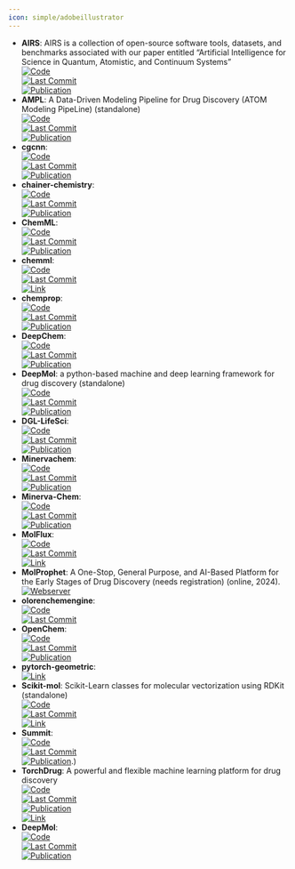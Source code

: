 ```yaml
---
icon: simple/adobeillustrator
---
```


- **AIRS**: AIRS is a collection of open-source software tools, datasets, and benchmarks associated with our paper entitled “Artificial Intelligence for Science in Quantum, Atomistic, and Continuum Systems”  
	[![Code](https://img.shields.io/github/stars/divelab/AIRS?style=for-the-badge&logo=github)](https://github.com/divelab/AIRS/tree/main)  
	[![Last Commit](https://img.shields.io/github/last-commit/divelab/AIRS?style=for-the-badge&logo=github)](https://github.com/divelab/AIRS/tree/main)  
	[![Publication](https://img.shields.io/badge/Publication-Citations:0-blue?style=for-the-badge&logo=bookstack)](https://doi.org/10.48550/arXiv.2307.08423)  
- **AMPL**: A Data-Driven Modeling Pipeline for Drug Discovery (ATOM Modeling PipeLine) (standalone)  
	[![Code](https://img.shields.io/github/stars/ATOMScience-org/AMPL?style=for-the-badge&logo=github)](https://github.com/ATOMScience-org/AMPL)  
	[![Last Commit](https://img.shields.io/github/last-commit/ATOMScience-org/AMPL?style=for-the-badge&logo=github)](https://github.com/ATOMScience-org/AMPL)  
	[![Publication](https://img.shields.io/badge/Publication-Citations:56-blue?style=for-the-badge&logo=bookstack)](https://doi.org/10.1021/acs.jcim.9b01053)  
- **cgcnn**:   
	[![Code](https://img.shields.io/github/stars/txie-93/cgcnn?style=for-the-badge&logo=github)](https://github.com/txie-93/cgcnn)  
	[![Last Commit](https://img.shields.io/github/last-commit/txie-93/cgcnn?style=for-the-badge&logo=github)](https://github.com/txie-93/cgcnn)  
	[![Publication](https://img.shields.io/badge/Publication-Citations:1264-blue?style=for-the-badge&logo=bookstack)](https://doi.org/10.1103/PhysRevLett.120.145301)  
- **chainer-chemistry**:   
	[![Code](https://img.shields.io/github/stars/chainer/chainer-chemistry?style=for-the-badge&logo=github)](https://github.com/chainer/chainer-chemistry)  
	[![Last Commit](https://img.shields.io/github/last-commit/chainer/chainer-chemistry?style=for-the-badge&logo=github)](https://github.com/chainer/chainer-chemistry)  
	[![Publication](https://img.shields.io/badge/Publication-Citations:N/A-blue?style=for-the-badge&logo=arxiv)](https://arxiv.org/abs/1807.01985)  
- **ChemML**:   
	[![Code](https://img.shields.io/github/stars/hachmannlab/chemml?style=for-the-badge&logo=github)](https://github.com/hachmannlab/chemml)  
	[![Last Commit](https://img.shields.io/github/last-commit/hachmannlab/chemml?style=for-the-badge&logo=github)](https://github.com/hachmannlab/chemml)  
	[![Publication](https://img.shields.io/badge/Publication-Citations:41-blue?style=for-the-badge&logo=bookstack)](https://doi.org/10.1002/wcms.1458)  
- **chemml**:   
	[![Code](https://img.shields.io/github/stars/hachmannlab/chemml?style=for-the-badge&logo=github)](https://github.com/hachmannlab/chemml)  
	[![Last Commit](https://img.shields.io/github/last-commit/hachmannlab/chemml?style=for-the-badge&logo=github)](https://github.com/hachmannlab/chemml)  
	[![Link](https://img.shields.io/badge/Link-online-brightgreen?style=for-the-badge&logo=cachet&logoColor=65FF8F)](https://hachmannlab.github.io/chemml/)  
- **chemprop**:   
	[![Code](https://img.shields.io/github/stars/chemprop/chemprop?style=for-the-badge&logo=github)](https://github.com/chemprop/chemprop)  
	[![Last Commit](https://img.shields.io/github/last-commit/chemprop/chemprop?style=for-the-badge&logo=github)](https://github.com/chemprop/chemprop)  
	[![Publication](https://img.shields.io/badge/Publication-Citations:906-blue?style=for-the-badge&logo=bookstack)](https://doi.org/10.1021/acs.jcim.9b00237)  
- **DeepChem**:   
	[![Code](https://img.shields.io/github/stars/deepchem/deepchem?style=for-the-badge&logo=github)](https://github.com/deepchem/deepchem)  
	[![Last Commit](https://img.shields.io/github/last-commit/deepchem/deepchem?style=for-the-badge&logo=github)](https://github.com/deepchem/deepchem)  
	[![Publication](https://img.shields.io/badge/Publication-Citations:N/A-blue?style=for-the-badge&logo=bookstack)](https://books.google.fr/books/about/Deep_Learning_for_the_Life_Sciences.html?id=5uiRDwAAQBAJ&redir_esc=y)  
- **DeepMol**: a python-based machine and deep learning framework for drug discovery (standalone)  
	[![Code](https://img.shields.io/github/stars/BioSystemsUM/DeepMol?style=for-the-badge&logo=github)](https://github.com/BioSystemsUM/DeepMol)  
	[![Last Commit](https://img.shields.io/github/last-commit/BioSystemsUM/DeepMol?style=for-the-badge&logo=github)](https://github.com/BioSystemsUM/DeepMol)  
	[![Publication](https://img.shields.io/badge/Publication-Citations:0-blue?style=for-the-badge&logo=bookstack)](https://doi.org/10.1101/2024.05.27.595849)  
- **DGL-LifeSci**:   
	[![Code](https://img.shields.io/github/stars/awslabs/dgl-lifesci?style=for-the-badge&logo=github)](https://github.com/awslabs/dgl-lifesci)  
	[![Last Commit](https://img.shields.io/github/last-commit/awslabs/dgl-lifesci?style=for-the-badge&logo=github)](https://github.com/awslabs/dgl-lifesci)  
	[![Publication](https://img.shields.io/badge/Publication-Citations:96-blue?style=for-the-badge&logo=bookstack)](https://doi.org/10.1021/acsomega.1c04017)  
- **Minervachem**:   
	[![Code](https://img.shields.io/github/stars/lanl/minervachem?style=for-the-badge&logo=github)](https://github.com/lanl/minervachem)  
	[![Last Commit](https://img.shields.io/github/last-commit/lanl/minervachem?style=for-the-badge&logo=github)](https://github.com/lanl/minervachem)  
	[![Publication](https://img.shields.io/badge/Publication-Citations:0-blue?style=for-the-badge&logo=arxiv)](https://doi.org/10.26434/chemrxiv-2024-r81c8)  
- **Minerva-Chem**:   
	[![Code](https://img.shields.io/github/stars/lanl/minervachem?style=for-the-badge&logo=github)](https://github.com/lanl/minervachem)  
	[![Last Commit](https://img.shields.io/github/last-commit/lanl/minervachem?style=for-the-badge&logo=github)](https://github.com/lanl/minervachem)  
	[![Publication](https://img.shields.io/badge/Publication-Citations:0-blue?style=for-the-badge&logo=arxiv)](https://doi.org/10.26434/chemrxiv-2024-r81c8)  
- **MolFlux**:   
	[![Code](https://img.shields.io/github/stars/Exscientia/molflux?style=for-the-badge&logo=github)](https://github.com/Exscientia/molflux)  
	[![Last Commit](https://img.shields.io/github/last-commit/Exscientia/molflux?style=for-the-badge&logo=github)](https://github.com/Exscientia/molflux)  
	[![Link](https://img.shields.io/badge/Link-online-brightgreen?style=for-the-badge&logo=cachet&logoColor=65FF8F)](https://exscientia.github.io/molflux/)  
- **MolProphet**: A One-Stop, General Purpose, and AI-Based Platform for the Early Stages of Drug Discovery (needs registration) (online, 2024).  
	[![Webserver](https://img.shields.io/badge/Webserver-online-brightgreen?style=for-the-badge&logo=cachet&logoColor=65FF8F)](https://www.molprophet.com/)  
- **olorenchemengine**:   
	[![Code](https://img.shields.io/github/stars/Oloren-AI/olorenchemengine?style=for-the-badge&logo=github)](https://github.com/Oloren-AI/olorenchemengine)  
	[![Last Commit](https://img.shields.io/github/last-commit/Oloren-AI/olorenchemengine?style=for-the-badge&logo=github)](https://github.com/Oloren-AI/olorenchemengine)  
- **OpenChem**:   
	[![Code](https://img.shields.io/github/stars/Mariewelt/OpenChem?style=for-the-badge&logo=github)](https://github.com/Mariewelt/OpenChem)  
	[![Last Commit](https://img.shields.io/github/last-commit/Mariewelt/OpenChem?style=for-the-badge&logo=github)](https://github.com/Mariewelt/OpenChem)  
	[![Publication](https://img.shields.io/badge/Publication-Citations:48-blue?style=for-the-badge&logo=bookstack)](https://doi.org/10.1021/acs.jcim.0c00971)  
- **pytorch-geometric**:   
	[![Link](https://img.shields.io/badge/Link-online-brightgreen?style=for-the-badge&logo=cachet&logoColor=65FF8F)](https://pytorch-geometric.readthedocs.io/en/latest/)  
- **Scikit-mol**: Scikit-Learn classes for molecular vectorization using RDKit (standalone)  
	[![Code](https://img.shields.io/github/stars/EBjerrum/scikit-mol?style=for-the-badge&logo=github)](https://github.com/EBjerrum/scikit-mol)  
	[![Last Commit](https://img.shields.io/github/last-commit/EBjerrum/scikit-mol?style=for-the-badge&logo=github)](https://github.com/EBjerrum/scikit-mol)  
	[![Link](https://img.shields.io/badge/Link-online-brightgreen?style=for-the-badge&logo=cachet&logoColor=65FF8F)](https://pypi.org/project/scikit-mol/)  
- **Summit**:   
	[![Code](https://img.shields.io/github/stars/sustainable-processes/summit?style=for-the-badge&logo=github)](https://github.com/sustainable-processes/summit)  
	[![Last Commit](https://img.shields.io/github/last-commit/sustainable-processes/summit?style=for-the-badge&logo=github)](https://github.com/sustainable-processes/summit)  
	[![Publication](https://img.shields.io/badge/Publication-Citations:0-blue?style=for-the-badge&logo=bookstack)](https://doi.org/10.1002/cmtd.202000051).)  
- **TorchDrug**: A powerful and flexible machine learning platform for drug discovery  
	[![Code](https://img.shields.io/github/stars/DeepGraphLearning/torchdrug?style=for-the-badge&logo=github)](https://github.com/DeepGraphLearning/torchdrug/)  
	[![Last Commit](https://img.shields.io/github/last-commit/DeepGraphLearning/torchdrug?style=for-the-badge&logo=github)](https://github.com/DeepGraphLearning/torchdrug/)  
	[![Publication](https://img.shields.io/badge/Publication-Citations:0-blue?style=for-the-badge&logo=bookstack)](https://doi.org/10.48550/arXiv.2202.08320)  
	[![Link](https://img.shields.io/badge/Link-online-brightgreen?style=for-the-badge&logo=cachet&logoColor=65FF8F)](https://torchdrug.ai/)  
- **DeepMol**:   
	[![Code](https://img.shields.io/github/stars/BioSystemsUM/DeepMol?style=for-the-badge&logo=github)](https://github.com/BioSystemsUM/DeepMol)  
	[![Last Commit](https://img.shields.io/github/last-commit/BioSystemsUM/DeepMol?style=for-the-badge&logo=github)](https://github.com/BioSystemsUM/DeepMol)  
	[![Publication](https://img.shields.io/badge/Publication-Citations:0-blue?style=for-the-badge&logo=bookstack)](https://doi.org/10.1101/2024.05.27.595849)  
